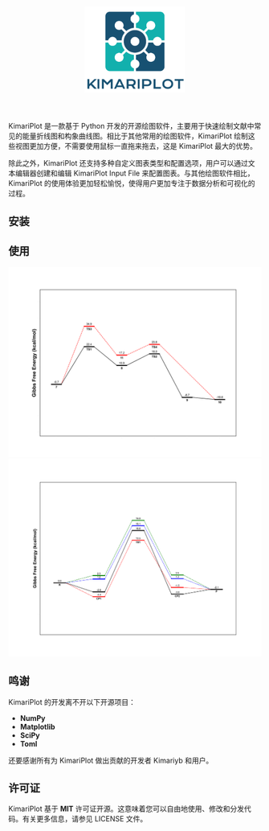 <h1 align="center">
    <img src="figure/logo.png" width="200">
</h1><br>


KimariPlot 是一款基于 Python 开发的开源绘图软件，主要用于快速绘制文献中常见的能量折线图和构象曲线图。相比于其他常用的绘图软件，KimariPlot 绘制这些视图更加方便，不需要使用鼠标一直拖来拖去，这是 KimariPlot 最大的优势。

除此之外，KimariPlot 还支持多种自定义图表类型和配置选项，用户可以通过文本编辑器创建和编辑 KimariPlot Input File 来配置图表。与其他绘图软件相比，KimariPlot 的使用体验更加轻松愉悦，使得用户更加专注于数据分析和可视化的过程。

## 安装


## 使用

<img src="figure/1.png">

<img src="figure/2.png">

## 鸣谢

KimariPlot 的开发离不开以下开源项目：

- **NumPy**
- **Matplotlib**
- **SciPy**
- **Toml**

还要感谢所有为 KimariPlot 做出贡献的开发者 Kimariyb 和用户。

## 许可证

KimariPlot 基于 **MIT** 许可证开源。这意味着您可以自由地使用、修改和分发代码。有关更多信息，请参见 LICENSE 文件。